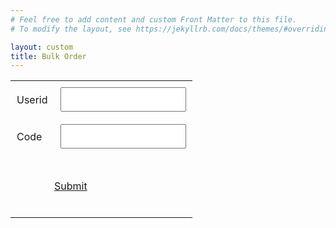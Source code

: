 ```yaml
---
# Feel free to add content and custom Front Matter to this file.
# To modify the layout, see https://jekyllrb.com/docs/themes/#overriding-theme-defaults

layout: custom
title: Bulk Order
---
```


<style>
  .table * {
    padding: 10px !important;
  }
</style>

<table id="login" class="table">
	<tr>
		<td>Userid</td> 
		<td><input id="email"/></td>
	</tr>
	<tr>
		<td>Code</td>
		<td><input id="hash"/></td>
	</tr>
	<tr>
		<td colspan="2">
			<div class="ec-size ec-size--xl">
				<div class="ec-store">
					<div class="form-control form-control--button form-control--secondary btn-get-direction">
						<a class="form-control__button" href="#" onclick="checkNRedirectToClient(); return false;" target="_blank">
							<span class="form-control__button-text">
								<span>Submit</span>
							</span>
						</a>
					</div>
				</div>
			</div>
		</td>
	</tr>
</table>

<script>
	clientData = {
		"client1@shristigroup.com": { "hash": "abcd", "redirect": "8d92e8d3-864e-48be-815c-af415a70600f" },
		"client2@shristigroup.com": { "hash": "wxyz", "redirect": "e5172ad1-bd20-4473-acc0-4b82336403e9" },
		"newerahospitalpvtltd": { "hash": "@123", "redirect": "dba9297c-e4bc-40cd-8ec0-0f83f3e96416" },
		"wockhearthospitalnagpur": { "hash": "@123", "redirect": "02ce3b96-20fa-49b0-a66e-4184b43022d5" },
		"kingswayhospitalnagpur": { "hash": "KWHOSP", "redirect": "a5849fd4-0628-444f-8c7c-5dd52c747954" },
		"paridhidiabetescentre": { "hash": "pdcr", "redirect": "eaf9f969-54d8-45c4-a86c-49cec8408f94" },
		"medishineraipur": { "hash": "medishineraipur", "redirect": "510bbd44-55e3-43d2-984f-88d305c0dca2" },
		"tiwariclinicallab": { "hash": "tcl", "redirect": "f93ce79c-e66c-4344-ae34-075c4c52843e" },
		"cardionhospital": { "hash": "chn", "redirect": "81ab5128-8ea3-4c2d-9007-a724f9453528" },
		"arnejaheartinstitute": { "hash": "ahin", "redirect": "8409d83d-8170-48db-af57-7d36234c839f" },
		"swarajdiagnosticcentre": { "hash": "sdcn", "redirect": "a40f9a61-746c-4096-b2db-f9d908fce110" },
		"drajaylanjewar": { "hash": "draln", "redirect": "b7d38cb1-e700-4cde-92b3-7042d5d62945" },
		"matrusewasangh": { "hash": "mss", "redirect": "5a138f3e-05f3-44ba-9be8-b84873985eb4" },
		"mayashihealthcare": { "hash": "mhn", "redirect": "c9ccdd61-84e7-433e-a91d-ad125b469320" },
		
	}
	function checkNRedirectToClient() {
		var email = document.getElementById('email').value.trim();
		var hash = document.getElementById('hash').value.trim();


		if (clientData[email] && hash === clientData[email]["hash"]) {
			var newLocation =  window.location.href + clientData[email]["redirect"]
			//console.log(newLocation)
			window.location.href = newLocation;
			return false;
		}
		
		alert("No matching information found. Try again.")
	}
</script>
